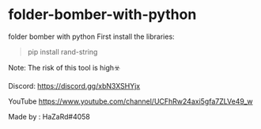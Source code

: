 # folder-bomber-with-python


folder bomber with python First install the libraries:

>pip install rand-string

Note: The risk of this tool is high☣️

Discord: https://discord.gg/xbN3XSHYjx

YouTube https://www.youtube.com/channel/UCFhRw24axi5gfa7ZLVe49_w

Made by : HaZaRd#4058
